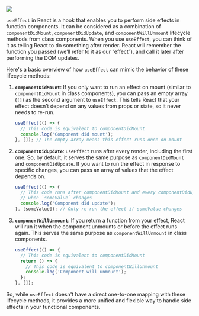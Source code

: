 

![](https://i.imgur.com/opoER54.png)

`useEffect` in React is a hook that enables you to perform side effects in function components. It can be considered as a combination of `componentDidMount`, `componentDidUpdate`, and `componentWillUnmount` lifecycle methods from class components. When you use `useEffect`, you can think of it as telling React to do something after render. React will remember the function you passed (we’ll refer to it as our “effect”), and call it later after performing the DOM updates.

Here's a basic overview of how `useEffect` can mimic the behavior of these lifecycle methods:

1. **`componentDidMount`**: If you only want to run an effect on mount (similar to `componentDidMount` in class components), you can pass an empty array (`[]`) as the second argument to `useEffect`. This tells React that your effect doesn’t depend on any values from props or state, so it never needs to re-run.

    ```javascript
    useEffect(() => {
      // This code is equivalent to componentDidMount
      console.log('Component did mount');
    }, []); // The empty array means this effect runs once on mount
    ```

2. **`componentDidUpdate`**: `useEffect` runs after every render, including the first one. So, by default, it serves the same purpose as `componentDidMount` and `componentDidUpdate`. If you want to run the effect in response to specific changes, you can pass an array of values that the effect depends on.

    ```javascript
    useEffect(() => {
      // This code runs after componentDidMount and every componentDidUpdate
      // when `someValue` changes
      console.log('Component did update');
    }, [someValue]); // Only re-run the effect if someValue changes
    ```

3. **`componentWillUnmount`**: If you return a function from your effect, React will run it when the component unmounts or before the effect runs again. This serves the same purpose as `componentWillUnmount` in class components.

    ```javascript
    useEffect(() => {
      // This code is equivalent to componentDidMount
      return () => {
        // This code is equivalent to componentWillUnmount
        console.log('Component will unmount');
      };
    }, []);
    ```

So, while `useEffect` doesn't have a direct one-to-one mapping with these lifecycle methods, it provides a more unified and flexible way to handle side effects in your functional components.